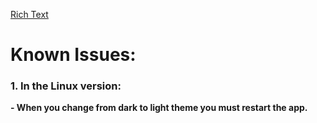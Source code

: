 [Rich Text](https://coder12341.github.io/richtext/website/) 

# Known Issues:
### 1. In the Linux version:
**- When you change from dark to light theme you must restart the app.**

